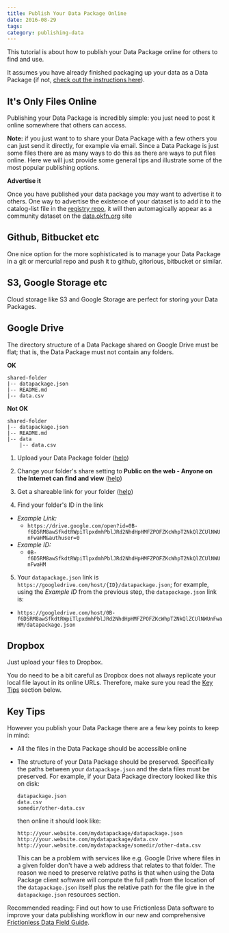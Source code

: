 ```yaml
---
title: Publish Your Data Package Online
date: 2016-08-29
tags:
category: publishing-data
---
```


This tutorial is about how to publish your Data Package online for others to find and use.

<!-- more -->

It assumes you have already finished packaging up your data as a Data Package (if not, [check out the instructions here](/blog/2018/07/16/publish-data-as-data-packages/)).

## It's Only Files Online

Publishing your Data Package is incredibly simple: you just need to post it online somewhere that others can access.

**Note:** if you just want to to share your Data Package with a few others you can just send it directly, for example via email. Since a Data Package is just some files there are as many ways to do this as there are ways to put files online. Here we will just provide some general tips and illustrate some of the most popular publishing options.

**Advertise it**

Once you have published your data package you may want to advertise it to others. One way to advertise the existence of your dataset is to add it to the catalog-list file in the [registry repo](https://github.com/datasets/registry/), it will then automagically appear as a community dataset on the [data.okfn.org](http://data.okfn.org/data) site

## Github, Bitbucket etc

One nice option for the more sophisticated is to manage your Data Package in a git or mercurial repo and push it to github, gitorious, bitbucket or similar.

## S3, Google Storage etc

Cloud storage like S3 and Google Storage are perfect for storing your Data Packages.

## Google Drive

The directory structure of a Data Package shared on Google Drive must be flat; that is, the Data Package must not contain any folders.

**OK**
```
shared-folder
|-- datapackage.json
|-- README.md
|-- data.csv
```

**Not OK**
```
shared-folder
|-- datapackage.json
|-- README.md
|-- data
    |-- data.csv
```

1. Upload your Data Package folder ([help][google-drive-upload])

2. Change your folder's share setting to **Public on the web - Anyone on the Internet can find and view** ([help][google-drive-share-settings])

3. Get a shareable link for your folder ([help][google-drive-share])

4. Find your folder's ID in the link
  * *Example Link:*
    * ```https://drive.google.com/open?id=0B-f6D5RM8awSfkdtRWpiTlpxdmhPblJRd2NhdHpHMFZPOFZKcWhpT2NkQlZCUlNWUnFwaHM&authuser=0```
  * *Example ID:*
    * ```0B-f6D5RM8awSfkdtRWpiTlpxdmhPblJRd2NhdHpHMFZPOFZKcWhpT2NkQlZCUlNWUnFwaHM```

5. Your ```datapackage.json``` link is ```https://googledrive.com/host/{ID}/datapackage.json```; for example, using the *Example ID* from the previous step, the ```datapackage.json``` link is:
  * ```https://googledrive.com/host/0B-f6D5RM8awSfkdtRWpiTlpxdmhPblJRd2NhdHpHMFZPOFZKcWhpT2NkQlZCUlNWUnFwaHM/datapackage.json```

[google-drive-upload]: https://support.google.com/drive/answer/2424368
[google-drive-share-settings]: https://support.google.com/drive/answer/2494886
[google-drive-share]: https://support.google.com/drive/answer/2494822

## Dropbox

Just upload your files to Dropbox.

You do need to be a bit careful as Dropbox does not always replicate your local file layout in its online URLs. Therefore, make sure you read the [Key Tips](#key-tips) section below.

## Key Tips

However you publish your Data Package there are a few key points to keep in
mind:

* All the files in the Data Package should be accessible online
* The structure of your Data Package should be preserved. Specifically the paths between your `datapackage.json` and the data files must be preserved. For example, if your Data Package directory looked like this on disk:

      datapackage.json
      data.csv
      somedir/other-data.csv

  then online it should look like:

      http://your.website.com/mydatapackage/datapackage.json
      http://your.website.com/mydatapackage/data.csv
      http://your.website.com/mydatapackage/somedir/other-data.csv

  This can be a problem with services like e.g. Google Drive where files in a given folder don't have a web address that relates to that folder. The reason we need to preserve relative paths is that when using the Data Package client software will compute the full path from the location of the `datapackage.json` itself plus the relative path for the file give in the `datapackage.json` resources section.

Recommended reading: Find out how to use Frictionless Data software to improve your data publishing workflow in our new and comprehensive [Frictionless Data Field Guide][field-guide].

[field-guide]: /data-package
